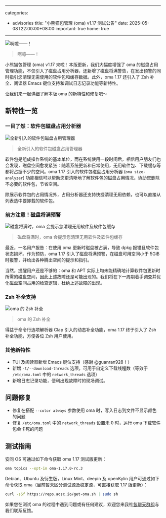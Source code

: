 
---
categories:
  - advisories
title: "小熊猫包管理 (oma) v1.17 测试公告"
date: 2025-05-08T22:00:00+08:00
important: true
home: true
---

![啊噫——！](/assets/news/oma-1.17.png)
> 啊噫——！

小熊猫包管理 (oma) v1.17 来啦！本版更新，我们大幅度增强了 oma 的磁盘占用管理功能，不仅引入了磁盘占用分析器，还新增了磁盘将满警告，在发出预警的同时指引您清理无需使用的软件包和缓存数据。此外，oma 1.17 还引入了 Zsh 补全、阅读器 Emacs 键位支持和调试日志记录功能等新特性。

让我们来一起详细了解本版 oma 的新特性和修复吧～     


新特性一览
---

### 一目了然：软件包磁盘占用分析器

![全新引入的软件包磁盘占用管理器](/assets/news/oma-size-analyzer-tui.png)
> 全新引入的软件包磁盘占用管理器

软件包是组成操作系统的基本单位，而在系统使用一段时间后，相信用户朋友们也会发现，磁盘空间愈发紧张：随着系统更新和日常使用，无用软件包、下载缓存等都将占据不少的空间。oma 1.17 引入的软件包磁盘占用分析器 (`oma size-analyzer`) 功能相信可以帮助您更清晰地了解软件包的磁盘占用情况，协助您删除不必要的软件包，节省空间。

除展示软件包的占用情况外，占用分析器还支持快捷清理无用依赖，也可以直接从列表选中要卸载的软件包。

### 前方注意！磁盘将满预警

![磁盘将满时，oma 会提示您清理无用软件及软件包缓存](/assets/news/oma-space-warning.png)
> 磁盘将满时，oma 会提示您清理无用软件及软件包缓存

最近，一名用户报告：在使用 oma 更新时磁盘被占满，导致 dpkg 报错且软件包状态损坏。作为预防，oma 1.17 引入了磁盘将满预警，在磁盘可用空间小于 5GiB 时报警，并给出各种腾出空间的提示和指引。

当然，提醒用户还是不够的：oma 和 APT 实际上均未能精确地计算软件包更新时所需的磁盘空间，因此上述故障还是可能出现的。我们将在下一周期着手调查并优化磁盘空间占用的检查逻辑，杜绝上述故障的出现。

### Zsh 补全支持

![oma 的 Zsh 补全](/assets/news/oma-zsh-completion.png)
> oma 的 Zsh 补全

得益于命令行选项解析器 Clap 引入的动态补全功能，oma 1.17 终于引入了 Zsh 补全功能，方便各位 Zsh 用户使用。

### 其他新特性

- TUI 及阅读器新增 Emacs 键位支持（感谢 @guanran928！）
- 新增 `-t/--download-threads` 选项，可用于自定义下载线程数（等效于 `/etc/oma.toml` 中的 `network_threads` 选项）
- 新增日志记录功能，便利出现故障时的现场调试。

问题修复
---

- 修复在搭配 `--color always` 参数使用 oma 时，写入日志到文件不显示颜色的问题
- 修复 `/etc/oma.toml` 中的 `network_threads` 设置未 0 时，运行 oma 下载软件包会卡死的问题

测试指南
---

安同 OS 可通过如下命令获取 oma 1.17 测试版更新：

```bash
oma topics --opt-in oma-1.17.0-rc.3
```

Debian、Ubuntu 及衍生版，Linux Mint、deepin 及 openKylin 用户可通过如下命令获取 oma（目前暂未区分测试源及稳定源，可直接获取 1.17 版更新）：

```bash
curl -sSf https://repo.aosc.io/get-oma.sh | sudo sh
```

如果您在测试 oma 的过程中遇到问题或有任何建议，欢迎您来我社[各聊天群组](https://aosc.io/contact)与我们联系反馈。
